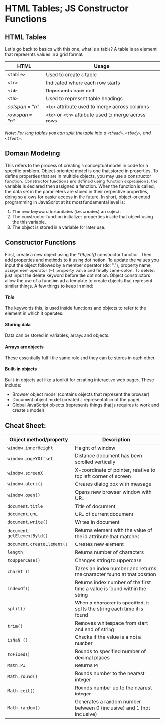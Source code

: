 # HTML Tables; JS Constructor Functions

## HTML Tables

Let's go back to basics with this one, what is a table? A table is an element that represents values in a grid format. 

| HTML | Usage |
| --- | --- |
| `<table>` | Used to create a table |
| `<tr>` | Indicated where each row starts |
| `<td>` | Represents each cell |
| `<th>` | Used to represent table headings |
| *colspan = "n"* | `<td>` attribute used to merge across columns  |
| *rowspan = "n"* | `<td>` or `<th>` attribute used to merge across rows|

*Note: For long tables you can split the table into a `<thead>`, `<tbody>`, and `<tfoot>`.*

## Domain Modeling

This refers to the process of creating a conceptual model in code for a specific problem. Object-oriented model is one that stored in properties. To define properties that are in multiple objects, you may use a constructor function. Constructor functions are defined using function expressions; the variable is declared then assigned a function. When the function is called, the data set in the parameters are stored in their respective properties, doing so allows for easier access in the future. In short, object-oriented programming in JavaScript at its most fundamental level is:
1. The new keyword instantiates (i.e. creates) an object.
2. The constructor function initializes properties inside that object using the this variable.
3. The object is stored in a variable for later use.

## Constructor Functions

First, create a new object using the **Object()* constructor function. Then add properties and methods to it using dot notion. To update the values you input the object followed by a member operator (dot "."), property name, assignment operator (=), property value and finally semi-colon. To delete, just input the delete keyword before the dot notion. Object constructors allow the use of a function ad a template to create objects that represent similar things. A few things to keep In mind:

#### *This* 

The keywords this, is used inside functions and objects to refer to the element in which it operates.

#### Storing data

Data can be stored in variables, arrays and objects.

#### Arrays are objects

These essentially fulfil the same role and they can be stores in each other.

#### Built-in objects
Built-in objects act like a toolkit for creating interactive web pages. These include: 
* Browser object model (contains objects that represent the browser)
* Document object model (created a representation of the page)
* Global JavaScript objects (represents things that js requires to work and create a model)

## Cheat Sheet:


| Object method/property | Description |
| --- | --- | 
| `window.innerHeight` | Height of window |
| `window.pageYOffset` | Distance document has been scrolled vertically |
| `window.screenX`  | X-coordinate of pointer, relative to top left corner of screen |
| `window.alert()`   | Creates dialog box with message |
| `window.open()`  | Opens new browser window with URL |
| `document.title`  | Title of document  |
| `document.URL`  | URL of current document |
| `document.write()`  | Writes in document |
| `document. getElementByld()`  | Returns element with the value of the id attribute that matches |
| `document.createElement()`  | Creates new element |
| `length`  | Returns number of characters |
| `toUpperCase()` | Changes string to uppercase |
| `charAt ()` | Takes an index number and returns the character found at that position |
| `indexOf()`  | Returns index number of the first time a value is found within the string  |
| `split()`| When a character is specified, it splits the string each time it is found |
| `trim()`  | Removes whitespace from start and end of string  |
| `isNaN ()`  | Checks if the value is a not a number |
| `toFixed()`  |Rounds to specified number of decimal places  |
| `Math.PI`  | Returns Pi |
| `Math.round() ` | Rounds number to the nearest integer  |
| `Math.ceil() `  | Rounds number up to the nearest integer |
| `Math.random()`  | Generates a random number between 0 (inclusive) and 1 (not inclusive)  |
